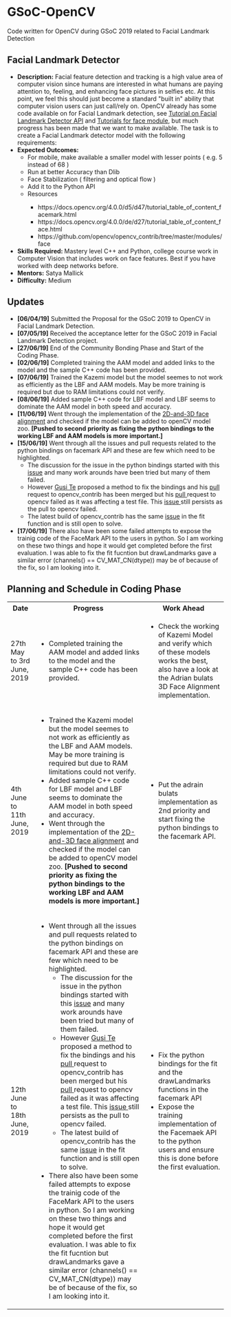 # GSoC-OpenCV
Code written for OpenCV during GSoC 2019 related to Facial Landmark Detection

<h2> Facial Landmark Detector </h2>

<ul>
  <li> <b>Description:</b> Facial feature detection and tracking is a high value area of computer vision since humans are interested in what humans are paying attention to, feeling, and enhancing face pictures in selfies etc. At this point, we feel this should just become a standard "built in" ability that computer vision users can just call/rely on. OpenCV already has some code available on for Facial Landmark detection, see <a href="https://docs.opencv.org/4.0.0/d5/d47/tutorial_table_of_content_facemark.html">Tutorial on Facial Landmark Detector API</a> and <a href="https://docs.opencv.org/4.0.0/de/d27/tutorial_table_of_content_face.html">Tutorials for face module</a>, but much progress has been made that we want to make available. The task is to create a Facial Landmark detector model with the following requirements:</li>
  
  <li><b>Expected Outcomes:</b>
    <ul>
      <li>For mobile, make available a smaller model with lesser points ( e.g. 5 instead of 68 )</li>
      <li>Run at better Accuracy than Dlib</li>
      <li>Face Stabilization ( filtering and optical flow )</li>
      <li>Add it to the Python API</li>
      <li>Resources</li>
      <ul>
        <li>https://docs.opencv.org/4.0.0/d5/d47/tutorial_table_of_content_facemark.html</li>
        <li>https://docs.opencv.org/4.0.0/de/d27/tutorial_table_of_content_face.html</li>
        <li>https://github.com/opencv/opencv_contrib/tree/master/modules/face</li>
      </ul>
    </ul>
  </li>
  <li><b> Skills Required: </b> Mastery level C++ and Python, college course work in Computer Vision that includes work on face features. Best if you have worked with deep networks before.</li>
  <li><b>Mentors:</b> Satya Mallick</li>
  <li><b>Difficulty:</b> Medium </li>
</ul>

<h2> Updates </h2>
<ul>
  <li><b>[06/04/19]</b> Submitted the Proposal for the GSoC 2019 to OpenCV in Facial Landmark Detection. </li>
  <li><b>[07/05/19]</b> Received the acceptance letter for the GSoC 2019 in Facial Landmark Detection project.</li>
  <li><b>[27/06/19]</b> End of the Community Bonding Phase and Start of the Coding Phase. </li>
  <li><b>[02/06/19]</b> Completed training the AAM model and added links to the model and the sample C++ code has been provided.</li>
  <li><b>[07/06/19]</b> Trained the Kazemi model but the model seemes to not work as efficiently as the LBF and AAM models. May be more training is required but due to RAM limitations could not verify. </li>
  <li><b>[08/06/19]</b> Added sample C++ code for LBF model and LBF seems to dominate the AAM model in both speed and accuracy. </li>
  <li><b>[11/06/19]</b> Went through the implementation of the <a href="https://github.com/1adrianb/face-alignment">2D-and-3D face alignment</a> and checked if the model can be added to openCV model zoo. <b>[Pushed to second priority as fixing the python bindings to the working LBF and AAM models is more important.]</b></li>
  <li><b>[15/06/19]</b> Went through all the issues and pull requests related to the python bindings on facemark API and these are few which need to be highlighted.
    <ul>
      <li>The discussion for the issue in the python bindings started with this <a href="https://github.com/opencv/opencv_contrib/issues/1661">issue</a> and many work arounds have been tried but many of them failed.</li>
      <li> However <a href="https://github.com/tegusi"> Gusi Te</a> proposed a method to fix the bindings and his <a href="https://github.com/opencv/opencv_contrib/pull/2069"> pull </a> request to opencv_contrib has been merged but his <a href="https://github.com/opencv/opencv/pull/14189"> pull </a> request to opencv failed as it was affecting a test file. This <a href="https://github.com/opencv/opencv_contrib/issues/14204"> issue </a> still persists as the pull to opencv failed.
      <li> The latest build of opencv_contrib has the same <a href="https://github.com/opencv/opencv_contrib/issues/2140">issue</a> in the fit function and is still open to solve.</li>
    </ul>
  </li>
<li><b>[17/06/19]</b> There also have been some failed attempts to expose the trainig code of the FaceMark API to the users in python. So I am working on these two things and hope it would get completed before the first evaluation. I was able to fix the fit fucntion but drawLandmarks gave a similar error (channels() == CV_MAT_CN(dtype)) may be of because of the fix, so I am looking into it.
  </li>
</ul>	

<h2> Planning and Schedule in Coding Phase </h2>

<table>
  <tbody>  
    <tr>
      <th>Date</th>
      <th>Progress</th>
      <th>Work Ahead</th>
    </tr>  	  
    <tr>
      <td> 27th May to 3rd June, 2019 </td>
      <td> 
        <ul>
          <li>Completed training the AAM model and added links to the model and the sample C++ code has been provided.</li>           </ul> 
      </td>
      <td>
        <ul>
          <li> Check the working of Kazemi Model and verify which of these models works the best, also have  a look at the Adrian bulats 3D Face Alignment implementation. </li>
        </ul>
      </td>
    </tr>        
    <tr>
      <td> 4th June to 11th June, 2019 </td>
      <td> 
        <ul>
          <li> Trained the Kazemi model but the model seemes to not work as efficiently as the LBF and AAM models. May be more training is required but due to RAM limitations could not verify. </li>
          <li> Added sample C++ code for LBF model and LBF seems to dominate the AAM model in both speed and accuracy. </li>
          <li> Went through the implementation of the <a href="https://github.com/1adrianb/face-alignment">2D-and-3D face alignment</a> and checked if the model can be added to openCV model zoo. <b>[Pushed to second priority as fixing the python bindings to the working LBF and AAM models is more important.]</b></li>
        </ul>
      </td>
      <td>
        <ul>
          <li> Put the adrain bulats implementation as 2nd priority and start fixing the python bindings to the facemark API.           </li>
        </ul>
      </td>
    </tr>  
    <tr>
      <td> 12th June to 18th June, 2019 </td>
      <td> 
        <ul>
          <li> Went through all the issues and pull requests related to the python bindings on facemark API and these are few which need to be highlighted.
          <ul>
            <li>The discussion for the issue in the python bindings started with this <a href="https://github.com/opencv/opencv_contrib/issues/1661">issue</a> and many work arounds have been tried but many of them failed.</li>
            <li> However <a href="https://github.com/tegusi"> Gusi Te</a> proposed a method to fix the bindings and his <a href="https://github.com/opencv/opencv_contrib/pull/2069"> pull </a> request to opencv_contrib has been merged but his <a href="https://github.com/opencv/opencv/pull/14189"> pull </a> request to opencv failed as it was affecting a test file. This <a href="https://github.com/opencv/opencv_contrib/issues/14204"> issue </a> still persists as the pull to opencv failed.
            <li> The latest build of opencv_contrib has the same <a href="https://github.com/opencv/opencv_contrib/issues/2140">issue</a> in the fit function and is still open to solve.</li>
          </ul> 
          </li>
          <li> There also have been some failed attempts to expose the trainig code of the FaceMark API to the users in python. So I am working on these two things and hope it would get completed before the first evaluation. I was able to fix the fit fucntion but drawLandmarks gave a similar error (channels() == CV_MAT_CN(dtype)) may be of because of the fix, so I am looking into it.
        </li>
        </ul>
      </td>
      <td>
         <ul>
          <li> Fix the python bindings for the fit and the drawLandmarks functions in the facemark API </li>
          <li> Expose the training implementation of the Facemaek API to the python users and ensure this is done before the first evaluation. </li>
        </ul>
      </td>
    </tr>  
</tbody>
</table>
